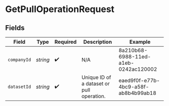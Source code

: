 # GetPullOperationRequest


## Fields

| Field                                     | Type                                      | Required                                  | Description                               | Example                                   |
| ----------------------------------------- | ----------------------------------------- | ----------------------------------------- | ----------------------------------------- | ----------------------------------------- |
| `companyId`                               | *string*                                  | :heavy_check_mark:                        | N/A                                       | 8a210b68-6988-11ed-a1eb-0242ac120002      |
| `datasetId`                               | *string*                                  | :heavy_check_mark:                        | Unique ID of a dataset or pull operation. | eaed9f0f-e77b-4bc9-a58f-ab8b4b99ab18      |